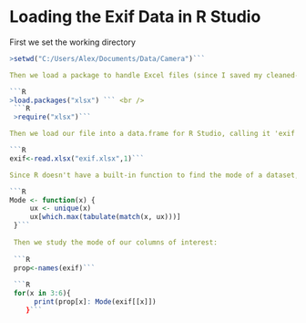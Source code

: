 # Loading the Exif Data in R Studio

First we set the working directory

```R
>setwd("C:/Users/Alex/Documents/Data/Camera")```

Then we load a package to handle Excel files (since I saved my cleaned-up Exif CSV as an .xlsx)

```R
>load.packages("xlsx") ``` <br />
 ```R
 >require("xlsx")```

Then we load our file into a data.frame for R Studio, calling it 'exif', and working with the 1st (and only) page of the xlsx

```R
exif<-read.xlsx("exif.xlsx",1)```

Since R doesn't have a built-in function to find the mode of a dataset, we build one ourselves:

```R
Mode <- function(x) {
     ux <- unique(x)
     ux[which.max(tabulate(match(x, ux)))]
 }```
 
 Then we study the mode of our columns of interest:
 
 ```R
 prop<-names(exif)```
 
 ```R
 for(x in 3:6){
      print(prop[x]: Mode(exif[[x]])
    }```
   



